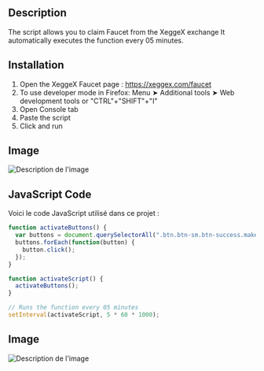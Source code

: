 ## Description

The script allows you to claim Faucet from the XeggeX exchange It automatically executes the function every 05 minutes.

## Installation

1. Open the XeggeX Faucet page : https://xeggex.com/faucet
2. To use developer mode in Firefox: Menu ➤ Additional tools ➤ Web development tools or "CTRL"+"SHIFT"+"I"
3. Open Console tab
4. Paste the script
5. Click and run

## Image
![Description de l'image](https://github.com/WassabiFR/XEGGEX-Faucet-Auto-Claim-/blob/main/Xeggex-Claim.jpg)

## JavaScript Code

Voici le code JavaScript utilisé dans ce projet :

```javascript
function activateButtons() {
  var buttons = document.querySelectorAll(".btn.btn-sm.btn-success.makeclaim");
  buttons.forEach(function(button) {
    button.click();
  });
}

function activateScript() {
  activateButtons();
}

// Runs the function every 05 minutes
setInterval(activateScript, 5 * 60 * 1000); 
```
## Image
![Description de l'image](https://github.com/WassabiFR/XEGGEX-Faucet-Auto-Claim-/blob/main/Xeggex-Claim.jpg)


